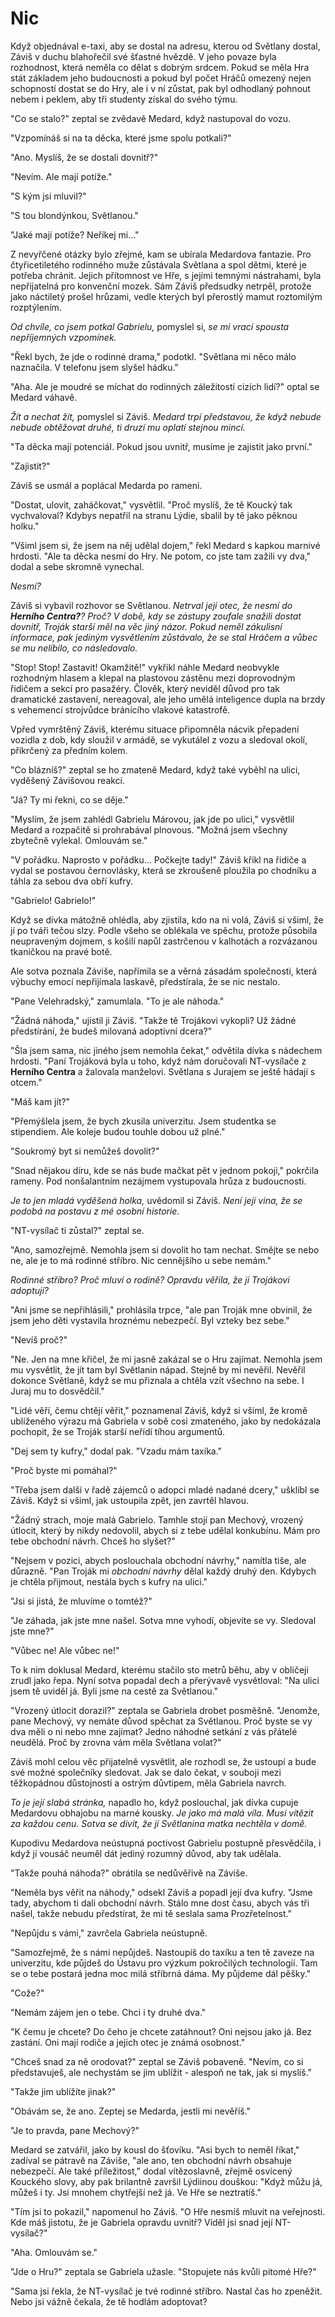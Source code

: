 # Nic

Když objednával e-taxi, aby se dostal na adresu, kterou od Světlany dostal, Záviš v duchu blahořečil své šťastné hvězdě. V jeho povaze byla rozhodnost, která neměla co dělat s dobrým srdcem. Pokud se měla Hra stát základem jeho budoucnosti a pokud byl počet Hráčů omezený nejen schopností dostat se do Hry, ale i v ní zůstat, pak byl odhodlaný pohnout nebem i peklem, aby tři studenty získal do svého týmu.

"Co se stalo?" zeptal se zvědavě Medard, když nastupoval do vozu.

"Vzpomínáš si na ta děcka, které jsme spolu potkali?"

"Ano. Myslíš, že se dostali dovnitř?"

"Nevím. Ale mají potíže."

"S kým jsi mluvil?"

"S tou blondýnkou, Světlanou."

"Jaké mají potíže? Neříkej mi..."

Z nevyřčené otázky bylo zřejmé, kam se ubírala Medardova fantazie. Pro čtyřicetiletého rodinného muže zůstávala Světlana a spol dětmi, které je potřeba chránit. Jejich přítomnost ve Hře, s jejími temnými nástrahami, byla nepřijatelná pro konvenční mozek. Sám Záviš předsudky netrpěl, protože jako náctiletý prošel hrůzami, vedle kterých byl přerostlý mamut roztomilým rozptýlením.

*Od chvíle, co jsem potkal Gabrielu,* pomyslel si, *se mi vrací spousta nepříjemných vzpomínek.*

"Řekl bych, že jde o rodinné drama," podotkl. "Světlana mi něco málo naznačila. V telefonu jsem slyšel hádku."

"Aha. Ale je moudré se míchat do rodinných záležitostí cizích lidí?" optal se Medard váhavě.

*Žít a nechat žít,* pomyslel si Záviš. *Medard trpí představou, že když nebude nebude obtěžovat druhé, ti druzí mu oplatí stejnou mincí.*

"Ta děcka mají potenciál. Pokud jsou uvnitř, musíme je zajistit jako první."

"Zajistit?"

Záviš se usmál a poplácal Medarda po rameni.

"Dostat, ulovit, zaháčkovat," vysvětlil. "Proč myslíš, že tě Koucký tak vychvaloval? Kdybys nepatřil na stranu Lýdie, sbalil by tě jako pěknou holku."

"Všiml jsem si, že jsem na něj udělal dojem," řekl Medard s kapkou marnivé hrdosti. "Ale ta děcka nesmí do Hry. Ne potom, co jste tam zažili vy dva," dodal a sebe skromně vynechal.

*Nesmí?*

Záviš si vybavil rozhovor se Světlanou. *Netrval její otec, že nesmí do **Herního Centra?**? Proč? V době, kdy se zástupy zoufale snažili dostat dovnitř, Troják starší měl na věc jiný názor. Pokud neměl zákulisní informace, pak jediným vysvětlením zůstávalo, že se stal Hráčem a vůbec se mu nelíbilo, co následovalo.*

"Stop! Stop! Zastavit! Okamžitě!" vykřikl náhle Medard neobvykle rozhodným hlasem a klepal na plastovou zástěnu mezi doprovodným řidičem a sekcí pro pasažéry. Člověk, který neviděl důvod pro tak dramatické zastavení, nereagoval, ale jeho umělá inteligence dupla na brzdy s vehemencí strojvůdce bránícího vlakové katastrofě.

Vpřed vymrštěný Záviš, kterému situace připomněla nácvik přepadení vozidla z dob, kdy sloužil v armádě, se vykutálel z vozu a sledoval okolí, přikrčený za předním kolem.

"Co blázníš?" zeptal se ho zmateně Medard, když také vyběhl na ulici, vyděšený Závišovou reakcí.

"Já? Ty mi řekni, co se děje."

"Myslím, že jsem zahlédl Gabrielu Márovou, jak jde po ulici," vysvětlil Medard a rozpačitě si prohrabával plnovous. "Možná jsem všechny zbytečně vylekal. Omlouvám se."

"V pořádku. Naprosto v pořádku... Počkejte tady!" Záviš křikl na řidiče a vydal se postavou černovlásky, která se zkroušeně ploužila po chodníku a táhla za sebou dva obří kufry. 

"Gabrielo! Gabrielo!"

Když se dívka mátožně ohlédla, aby zjistila, kdo na ni volá, Záviš si všiml, že jí po tváři tečou slzy. Podle všeho se oblékala ve spěchu, protože působila neupraveným dojmem, s košilí napůl zastrčenou v kalhotách a rozvázanou tkaničkou na pravé botě.

Ale sotva poznala Záviše, napřímila se a věrná zásadám společnosti, která výbuchy emocí nepřijímala laskavě, předstírala, že se nic nestalo.

"Pane Velehradský," zamumlala. "To je ale náhoda."

"Žádná náhoda," ujistil ji Záviš. "Takže tě Trojákovi vykopli? Už žádné předstírání, že budeš milovaná adoptivní dcera?"

"Šla jsem sama, nic jiného jsem nemohla čekat," odvětila dívka s nádechem hrdosti. "Paní Trojáková byla u toho, když nám doručovali NT-vysílače z **Herního Centra** a žalovala manželovi. Světlana s Jurajem se ještě hádají s otcem."

"Máš kam jít?"

"Přemýšlela jsem, že bych zkusila univerzitu. Jsem studentka se stipendiem. Ale koleje budou touhle dobou už plné."

"Soukromý byt si nemůžeš dovolit?"

"Snad nějakou díru, kde se nás bude mačkat pět v jednom pokoji," pokrčila rameny. Pod nonšalantním nezájmem vystupovala hrůza z budoucnosti.

*Je to jen mladá vyděšená holka,* uvědomil si Záviš. *Není její vina, že se podobá na postavu z mé osobní historie.*

"NT-vysílač ti zůstal?" zeptal se.

"Ano, samozřejmě. Nemohla jsem si dovolit ho tam nechat. Smějte se nebo ne, ale je to má rodinné stříbro. Nic cennějšího u sebe nemám."

*Rodinné stříbro? Proč mluví o rodině? Opravdu věřila, že ji Trojákovi adoptují?*

"Ani jsme se nepřihlásili," prohlásila trpce, "ale pan Troják mne obvinil, že jsem jeho děti vystavila hroznému nebezpečí. Byl vzteky bez sebe."

"Nevíš proč?"

"Ne. Jen na mne křičel, že mi jasně zakázal se o Hru zajímat. Nemohla jsem mu vysvětlit, že jít tam byl Světlanin nápad. Stejně by mi nevěřil. Nevěřil dokonce Světlaně, když se mu přiznala a chtěla vzít všechno na sebe. I Juraj mu to dosvědčil."

"Lidé věří, čemu chtějí věřit," poznamenal Záviš, když si všiml, že kromě ublíženého výrazu má Gabriela v sobě cosi zmateného, jako by nedokázala pochopit, že se Troják starší neřídí tíhou argumentů.

"Dej sem ty kufry," dodal pak. "Vzadu mám taxíka."

"Proč byste mi pomáhal?"

"Třeba jsem další v řadě zájemců o adopci mladé nadané dcery," ušklíbl se Záviš. Když si všiml, jak ustoupila zpět, jen zavrtěl hlavou.

"Žádný strach, moje malá Gabrielo. Tamhle stojí pan Mechový, vrozený útlocit, který by nikdy nedovolil, abych si z tebe udělal konkubínu. Mám pro tebe obchodní návrh. Chceš ho slyšet?"

"Nejsem v pozici, abych poslouchala obchodní návrhy," namítla tiše, ale důrazně. "Pan Troják mi *obchodní návrhy* dělal každý druhý den. Kdybych je chtěla přijmout, nestála bych s kufry na ulici."

"Jsi si jistá, že mluvíme o tomtéž?"

"Je záhada, jak jste mne našel. Sotva mne vyhodí, objevíte se vy. Sledoval jste mne?"

"Vůbec ne! Ale vůbec ne!"

To k nim doklusal Medard, kterému stačilo sto metrů běhu, aby v obličeji zrudl jako řepa. Nyní sotva popadal dech a přerývavě vysvětloval: "Na ulici jsem tě uviděl já. Byli jsme na cestě za Světlanou."

"Vrozený útlocit dorazil?" zeptala se Gabriela drobet posměšně. "Jenomže, pane Mechový, vy nemáte důvod spěchat za Světlanou. Proč byste se vy dva měli o ni nebo mne zajímat? Jedno náhodné setkání z vás přátelé neudělá. Proč by zrovna vám měla Světlana volat?"

Záviš mohl celou věc přijatelně vysvětlit, ale rozhodl se, že ustoupí a bude své možné společníky sledovat. Jak se dalo čekat, v souboji mezi těžkopádnou důstojností a ostrým důvtipem, měla Gabriela navrch.

*To je její slabá stránka,* napadlo ho, když poslouchal, jak dívka cupuje Medardovu obhajobu na marné kousky. *Je jako má malá víla. Musí vítězit za každou cenu. Sotva se divit, že jí Světlanina matka nechtěla v domě.*

Kupodivu Medardova neústupná poctivost Gabrielu postupně přesvědčila, i když jí vousáč neuměl dát jediný rozumný důvod, aby tak udělala.

"Takže pouhá náhoda?" obrátila se nedůvěřivě na Záviše.

"Neměla bys věřit na náhody," odsekl Záviš a popadl její dva kufry. "Jsme tady, abychom ti dali obchodní návrh. Stálo mne dost času, abych vás tři našel, takže nebudu předstírat, že mi tě seslala sama Prozřetelnost."

"Nepůjdu s vámi," zavrčela Gabriela neústupně.

"Samozřejmě, že s námi nepůjdeš. Nastoupíš do taxíku a ten tě zaveze na univerzitu, kde půjdeš do Ústavu pro výzkum pokročilých technologií. Tam se o tebe postará jedna moc milá stříbrná dáma. My půjdeme dál pěšky."

"Cože?"

"Nemám zájem jen o tebe. Chci i ty druhé dva."

"K čemu je chcete? Do čeho je chcete zatáhnout? Oni nejsou jako já. Bez zastání. Oni mají rodiče a jejich otec je známá osobnost."

"Chceš snad za ně orodovat?" zeptal se Záviš pobaveně. "Nevím, co si představuješ, ale nechystám se jim ublížit - alespoň ne tak, jak si myslíš."

"Takže jim ublížíte jinak?"

"Obávám se, že ano. Zeptej se Medarda, jestli mi nevěříš."

"Je to pravda, pane Mechový?"

Medard se zatvářil, jako by kousl do šťovíku. "Asi bych to neměl říkat," zadíval se pátravě na Záviše, "ale ano, ten obchodní návrh obsahuje nebezpečí. Ale také příležitost," dodal vítězoslavně, zřejmě osvícený Kouckého slovy, aby pak brilantně završil Lýdiinou douškou: "Když můžu já, můžeš i ty. Jsi mnohem chytřejší než já. Ve Hře se neztratíš."

"Tím jsi to pokazil," napomenul ho Záviš. "O Hře nesmíš mluvit na veřejnosti. Kde máš jistotu, že je Gabriela opravdu uvnitř? Viděl jsi snad její NT-vysílač?"

"Aha. Omlouvám se."

"Jde o Hru?" zeptala se Gabriela užasle. "Stopujete nás kvůli pitomé Hře?"

"Sama jsi řekla, že NT-vysílač je tvé rodinné stříbro. Nastal čas ho zpeněžit. Nebo jsi vážně čekala, že tě hodlám adoptovat?





<gabriela na ceste od trojakovych.jfif>